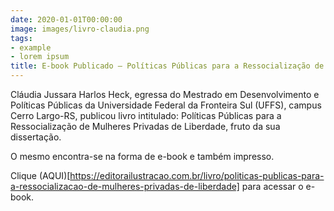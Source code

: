 ```yaml
---
date: 2020-01-01T00:00:00
image: images/livro-claudia.png
tags:
- example
- lorem ipsum
title: E-book Publicado – Políticas Públicas para a Ressocialização de Mulheres Privadas de Liberdade
---
```

Cláudia Jussara Harlos Heck, egressa do Mestrado em Desenvolvimento e Políticas Públicas da Universidade Federal da Fronteira Sul (UFFS), campus Cerro Largo-RS, publicou livro intitulado: Políticas Públicas para a Ressocialização de Mulheres Privadas de Liberdade, fruto da sua dissertação.

O mesmo encontra-se na forma de e-book e também impresso.

Clique (AQUI)[https://editorailustracao.com.br/livro/politicas-publicas-para-a-ressocializacao-de-mulheres-privadas-de-liberdade] para acessar o e-book.


